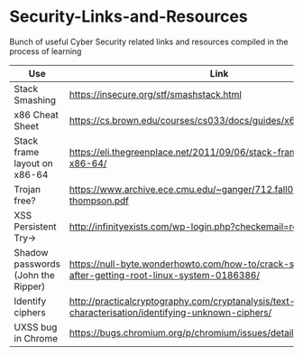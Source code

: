 # Security-Links-and-Resources
Bunch of useful Cyber Security related links and resources compiled in the process of learning


Use | Link
------------ | -------------
Stack Smashing | https://insecure.org/stf/smashstack.html
x86 Cheat Sheet| https://cs.brown.edu/courses/cs033/docs/guides/x64_cheatsheet.pdf
Stack frame layout on x86-64 | https://eli.thegreenplace.net/2011/09/06/stack-frame-layout-on-x86-64/
Trojan free?| https://www.archive.ece.cmu.edu/~ganger/712.fall02/papers/p761-thompson.pdf
XSS Persistent Try->| http://infinityexists.com/wp-login.php?checkemail=registered
Shadow passwords (John the Ripper)| https://null-byte.wonderhowto.com/how-to/crack-shadow-hashes-after-getting-root-linux-system-0186386/
Identify ciphers | http://practicalcryptography.com/cryptanalysis/text-characterisation/identifying-unknown-ciphers/
UXSS bug in Chrome| https://bugs.chromium.org/p/chromium/issues/detail?id=841105
